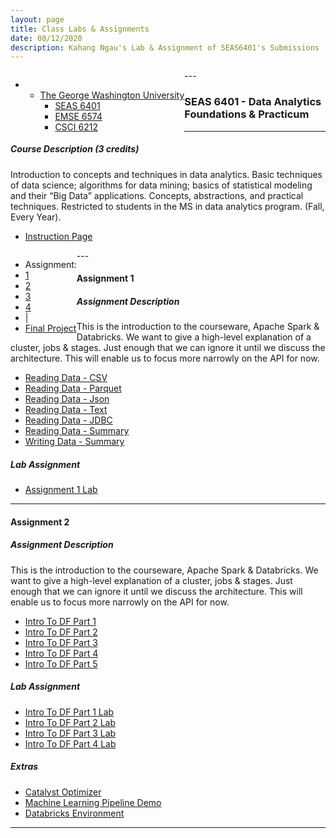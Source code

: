 ```yaml
---
layout: page
title: Class Labs & Assignments
date: 08/12/2020
description: Kahang Ngau's Lab & Assignment of SEAS6401's Submissions
---
```

<a name="top"></a>
<div class="navbar">
    <div class="navbar-inner">
        <ul class="nav" style="float:left">
            <li>
                <ul class="dropdown">
                    <li><a href="#GWU">The George Washington University</a>
                        <ul class="dropdown-content">
                            <li><a href="{{ BASE_PATH }}/pages/SEAS6401.html">SEAS 6401</a></li>
                            <li><a href="{{ BASE_PATH }}/pages/EMSE6574.html">EMSE 6574</a></li>
                            <li><a href="{{ BASE_PATH }}/pages/CSCI6212.html">CSCI 6212</a></li>
                        </ul>
                    </li>
                </ul>
            </li>
        </ul>
    </div>
</div>
---

### <a name="seas6401"></a> SEAS 6401 - Data Analytics Foundations & Practicum

---
##### Course Description (3 credits)
Introduction to concepts and techniques in data analytics. Basic techniques of data science; algorithms for data mining; basics of statistical modeling and their “Big Data” applications. Concepts, abstractions, and practical techniques. Restricted to students in the MS in data analytics program. (Fall, Every Year).

* <a href="{{ BASE_PATH }}/assets/SEAS6401/Apache Spark Overview.html">Instruction Page</a>

<div class="navbar">
    <div class="navbar-inner">
        <ul class="nav" style="float:left">
            <li><a>Assignment:</a></li>
            <li><a href="#seas6401-assignment1">1</a></li>
            <li><a href="#seas6401-assignment2">2</a></li>
            <li><a href="#seas6401-assignment3">3</a></li>
            <li><a href="#seas6401-assignment4">4</a></li>
            <li><a>|</a></li>
            <li><a href="#seas6401-final-project">Final Project</a></li>
        </ul>
    </div>
</div>
---

####  <a name="seas6401-assignment1"></a>Assignment 1
##### Assignment Description 
This is the introduction to the courseware, Apache Spark & Databricks.
We want to give a high-level explanation of a cluster, jobs & stages.
Just enough that we can ignore it until we discuss the architecture.
This will enable us to focus more narrowly on the API for now.

* <a href="{{ BASE_PATH }}/assets/SEAS6401/HW1/DFRW1-CSV.html">Reading Data - CSV</a>
* <a href="{{ BASE_PATH }}/assets/SEAS6401/HW1/DFRW2-Parquet.html">Reading Data - Parquet</a>
* <a href="{{ BASE_PATH }}/assets/SEAS6401/HW1/DFRW4-JSON.html">Reading Data - Json</a>
* <a href="{{ BASE_PATH }}/assets/SEAS6401/HW1/DFRW 5 - Text.html">Reading Data - Text</a>
* <a href="{{ BASE_PATH }}/assets/SEAS6401/HW1/DFRW 6 - JDBC.html">Reading Data - JDBC</a>
* <a href="{{ BASE_PATH }}/assets/SEAS6401/HW1/DFRW 7 - Summary.html">Reading Data - Summary</a>
* <a href="{{ BASE_PATH }}/assets/SEAS6401/HW1/DFRW 9 - Writing Data.html">Writing Data - Summary</a>


##### Lab Assignment

* <a href="{{ BASE_PATH }}/assets/SEAS6401/HW1/DFRW 8 - Lab.html">Assignment 1 Lab</a>

---

####  <a name="seas6401-assignment1"></a>Assignment 2
##### Assignment Description 
This is the introduction to the courseware, Apache Spark & Databricks.
We want to give a high-level explanation of a cluster, jobs & stages.
Just enough that we can ignore it until we discuss the architecture.
This will enable us to focus more narrowly on the API for now.

* <a href="{{ BASE_PATH }}/assets/SEAS6401/HW2/Intro To DF Part 1.html">Intro To DF Part 1</a>
* <a href="{{ BASE_PATH }}/assets/SEAS6401/HW2/Intro To DF Part 2.html">Intro To DF Part 2</a>
* <a href="{{ BASE_PATH }}/assets/SEAS6401/HW2/Intro To DF Part 3.html">Intro To DF Part 3</a>
* <a href="{{ BASE_PATH }}/assets/SEAS6401/HW2/Intro To DF Part 4.html">Intro To DF Part 4</a>
* <a href="{{ BASE_PATH }}/assets/SEAS6401/HW2/Intro To DF Part 5.html">Intro To DF Part 5</a>


##### Lab Assignment

* <a href="{{ BASE_PATH }}/assets/SEAS6401/HW2/Intro To DF Part 1 Lab.html">Intro To DF Part 1 Lab</a>
* <a href="{{ BASE_PATH }}/assets/SEAS6401/HW2/Intro To DF Part 2 Lab.html">Intro To DF Part 2 Lab</a>
* <a href="{{ BASE_PATH }}/assets/SEAS6401/HW2/Intro To DF Part 3 Lab.html">Intro To DF Part 3 Lab</a>
* <a href="{{ BASE_PATH }}/assets/SEAS6401/HW2/Intro To DF Part 4 Lab.html">Intro To DF Part 4 Lab</a>


##### Extras

* <a href="{{ BASE_PATH }}/assets/SEAS6401/HW2/Catalyst Optimizer.html">Catalyst Optimizer</a>
* <a href="{{ BASE_PATH }}/assets/SEAS6401/HW2/Machine Learning Pipeline Demo.html">Machine Learning Pipeline Demo</a>
* <a href="{{ BASE_PATH }}/assets/SEAS6401/HW2/Databricks Environment.html">Databricks Environment</a>

---
